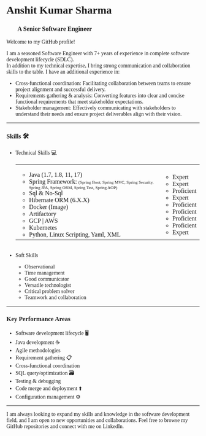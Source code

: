 <body style="font-family: Verdana;">
<h1>Anshit Kumar Sharma</h1>
<h3>👨‍💻 A Senior Software Engineer</h3>
<p>Welcome to my GitHub profile!</p>
<p>I am a seasoned Software Engineer with 7+ years of experience in complete software development lifecycle (SDLC).<br/>
    In addition to my technical expertise, I bring strong communication and collaboration skills to the table. I have an
    additional experience in:
<ul>
    <li>Cross-functional coordination: Facilitating collaboration between teams to ensure project alignment and
        successful delivery.
    </li>
    <li>Requirements gathering & analysis: Converting features into clear and concise functional requirements that meet
        stakeholder expectations.
    </li>
    <li>Stakeholder management: Effectively communicating with stakeholders to understand their needs and ensure project
        deliverables align with their vision.
    </li>
</ul>
</p>
<hr/>
<h3>Skills 🛠️</h3>
<ul>
    <li>Technical Skills 💻</li>
    <table>
        <tr>
            <td>
                <ul>
                    <li>Java (1.7, 1.8, 11, 17)</li>
                    <li>Spring Framework:
                        <span style="font-size: 11px;">(Spring Boot, Spring MVC, Spring Security, Spring JPA, Spring ORM, Spring Test, Spring AOP) </span>
                    </li>
                    <li>Sql & No-Sql</li>
                    <li>Hibernate ORM (6.X.X)</li>
                    <li>Docker (Image)</li>
                    <li>Artifactory</li>
                    <li>GCP | AWS</li>
                    <li>Kubernetes</li>
                    <li>Python, Linux Scripting, Yaml, XML</li>
                </ul>
            </td>
            <td>
                <ul>
                    <li>Expert</li>
                    <li>Expert</li>
                    <li>Proficient</li>
                    <li>Expert</li>
                    <li>Proficient</li>
                    <li>Proficient</li>
                    <li>Proficient</li>
                    <li>Proficient</li>
                    <li>Expert</li>
                </ul>
            </td>
        </tr>
    </table>
    <br/>
    <li>Soft Skills 🌟</li>
    <ul>
        <li>Observational</li>
        <li>Time management</li>
        <li>Good communicator</li>
        <li>Versatile technologist</li>
        <li>Critical problem solver</li>
        <li>Teamwork and collaboration</li>
    </ul>
</ul>
<hr/>
<h3><p>Key Performance Areas 🎯</p></h3>
<ul>
    <li>Software development lifecycle 🖥️</li>
    <li>Java development ☕</li>
    <li>Agile methodologies 🚀</li>
    <li>Requirement gathering 📋</li>
    <li>Cross-functional coordination 🤝</li>
    <li>SQL query/optimization 🗃️</li>
    <li>Testing & debugging 🐞</li>
    <li>Code merge and deployment ⬆️</li>
    <li>Configuration management ⚙️</li>
</ul>
<hr/>
<p>I am always looking to expand my skills and knowledge in the software development field, and I am open to new
    opportunities and collaborations. Feel free to browse my GitHub repositories and connect with me on LinkedIn.</p>
</body>
